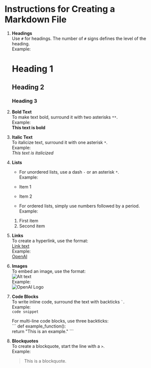# Instructions for Creating a Markdown File

1. **Headings**  
   Use `#` for headings. The number of `#` signs defines the level of the heading.  
   Example:  
   # Heading 1  
   ## Heading 2  
   ### Heading 3

2. **Bold Text**  
   To make text bold, surround it with two asterisks `**`.  
   Example:  
   **This text is bold**

3. **Italic Text**  
   To italicize text, surround it with one asterisk `*`.  
   Example:  
   *This text is italicized*

4. **Lists**  
   - For unordered lists, use a dash `-` or an asterisk `*`.  
   Example:  
   - Item 1  
   - Item 2

   - For ordered lists, simply use numbers followed by a period.  
   Example:  
   1. First item  
   2. Second item

5. **Links**  
   To create a hyperlink, use the format:  
   [Link text](https://example.com)  
   Example:  
   [OpenAI](https://openai.com)

6. **Images**  
   To embed an image, use the format:  
   ![Alt text](https://image-url.com)  
   Example:  
   ![OpenAI Logo](https://openai.com/logo.png)

7. **Code Blocks**  
   To write inline code, surround the text with backticks `` ` ``.  
   Example:  
   `code snippet`

   For multi-line code blocks, use three backticks:  
   \```
   def example_function():  
       return "This is an example."
   \```

8. **Blockquotes**  
   To create a blockquote, start the line with a `>`.  
   Example:  
   > This is a blockquote.